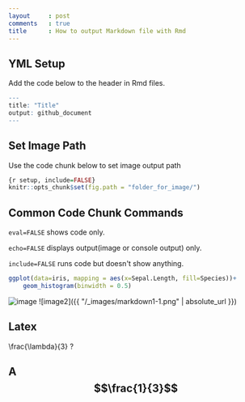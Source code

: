 ```yaml
---
layout     : post
comments   : true
title      : How to output Markdown file with Rmd
---
```


YML Setup
---------

Add the code below to the header in Rmd files.
<!--more-->

``` r
---
title: "Title"
output: github_document
---
```

Set Image Path
--------------

Use the code chunk below to set image output path

``` r
{r setup, include=FALSE}
knitr::opts_chunk$set(fig.path = "folder_for_image/")
```

Common Code Chunk Commands
--------------------------

`eval=FALSE` shows code only.

`echo=FALSE` displays output(image or console output) only.

`include=FALSE` runs code but doesn't show anything.

``` r
ggplot(data=iris, mapping = aes(x=Sepal.Length, fill=Species))+
    geom_histogram(binwidth = 0.5)
```

![image](https://github.com/liao961120/liao961120.github.io/blob/master/_images/markdown1-1.png)
![image2]({{ "/_images/markdown1-1.png" | absolute_url }})

## Latex

\frac{\lambda}{3}
?
## A $$\frac{1}{3}$$
